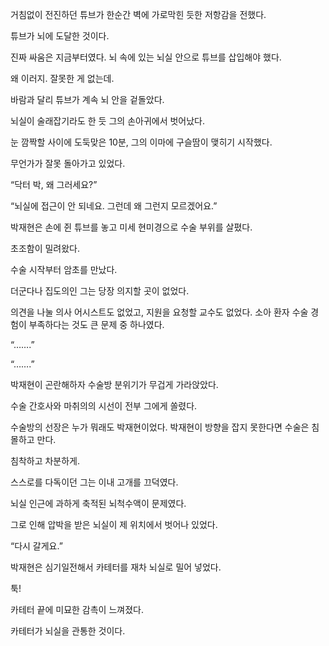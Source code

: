 거침없이 전진하던 튜브가 한순간 벽에 가로막힌 듯한 저항감을 전했다.

튜브가 뇌에 도달한 것이다.

진짜 싸움은 지금부터였다. 뇌 속에 있는 뇌실 안으로 튜브를 삽입해야 했다.

왜 이러지. 잘못한 게 없는데.

바람과 달리 튜브가 계속 뇌 안을 겉돌았다.

뇌실이 술래잡기라도 한 듯 그의 손아귀에서 벗어났다.

눈 깜짝할 사이에 도둑맞은 10분, 그의 이마에 구슬땀이 맺히기 시작했다.

무언가가 잘못 돌아가고 있었다.

“닥터 박, 왜 그러세요?”

“뇌실에 접근이 안 되네요. 그런데 왜 그런지 모르겠어요.”

박재현은 손에 쥔 튜브를 놓고 미세 현미경으로 수술 부위를 살폈다.

초조함이 밀려왔다.

수술 시작부터 암초를 만났다.

더군다나 집도의인 그는 당장 의지할 곳이 없었다.

의견을 나눌 의사 어시스트도 없었고, 지원을 요청할 교수도 없었다. 소아 환자 수술 경험이 부족하다는 것도 큰 문제 중 하나였다.

“…….”

“…….”

박재현이 곤란해하자 수술방 분위기가 무겁게 가라앉았다.

수술 간호사와 마취의의 시선이 전부 그에게 쏠렸다.

수술방의 선장은 누가 뭐래도 박재현이었다. 박재현이 방향을 잡지 못한다면 수술은 침몰하고 만다.

침착하고 차분하게.

스스로를 다독이던 그는 이내 고개를 끄덕였다.

뇌실 인근에 과하게 축적된 뇌척수액이 문제였다.

그로 인해 압박을 받은 뇌실이 제 위치에서 벗어나 있었다.

“다시 갈게요.”

박재현은 심기일전해서 카테터를 재차 뇌실로 밀어 넣었다.

툭!

카테터 끝에 미묘한 감촉이 느껴졌다.

카테터가 뇌실을 관통한 것이다.